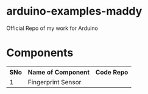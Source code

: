 # arduino-examples-maddy
Official Repo of my work for Arduino

# Components

<table>
  <tr>
    <th>SNo</th>
    <th>Name of Component</th>
    <th>Code Repo</th>
  </tr>
  <tr>
    <td>1</td>
    <td>Fingerprint Sensor</td>
  </tr>
</table>
